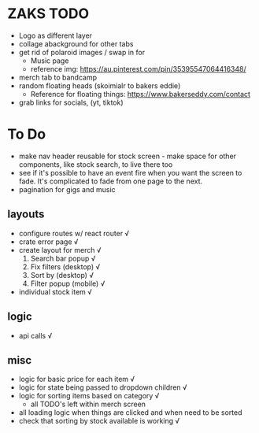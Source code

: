 # ZAKS TODO
- Logo as different layer
- collage abackground for other tabs
- get rid of polaroid images / swap in for 
  - Music page
  - reference img: https://au.pinterest.com/pin/35395547064416348/ 
- merch tab to bandcamp
- random floating heads (skoimialr to bakers eddie)
  - Reference for floating things: https://www.bakerseddy.com/contact
- grab links for socials, (yt, tiktok)



# To Do
- make nav header reusable for stock screen - make space for other components, like stock search, to live there too 
- see if it's possible to have an event fire when you want the screen to fade. It's complicated to fade from one page to the next.
- pagination for gigs and music

## layouts
- configure routes w/ react router √
- crate error page √
- create layout for merch √
  1. Search bar popup √
  1. Fix filters (desktop) √
  1. Sort by (desktop) √
  1. Filter popup (mobile) √
- individual stock item √

## logic
- api calls √

## misc
- logic for basic price for each item √
- logic for state being passed to dropdown children √
- logic for sorting items based on category √
  - all TODO's left within merch screen
- all loading logic when things are clicked and when need to be sorted
- check that sorting by stock available is working √